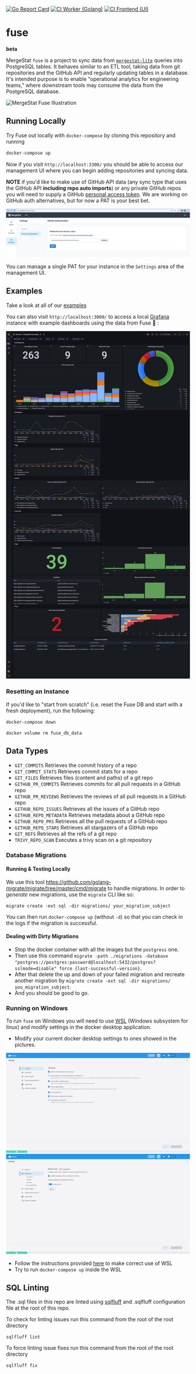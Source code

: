 [![Go Report Card](https://goreportcard.com/badge/github.com/mergestat/fuse)](https://goreportcard.com/report/github.com/mergestat/fuse)
[![CI Worker (Golang)](https://github.com/mergestat/fuse/actions/workflows/ci-worker.yaml/badge.svg)](https://github.com/mergestat/fuse/actions/workflows/ci-worker.yaml)
[![CI Frontend (UI)](https://github.com/mergestat/fuse/actions/workflows/ci-frontend.yaml/badge.svg)](https://github.com/mergestat/fuse/actions/workflows/ci-frontend.yaml)

# fuse

**beta**

MergeStat `fuse` is a project to sync data from [`mergestat-lite`](https://github.com/mergestat/mergestat-lite) queries into PostgreSQL tables.
It behaves similar to an ETL tool, taking data from git repositories and the GitHub API and regularly updating tables in a database.
It's intended purpose is to enable "operational analytics for engineering teams," where downstream tools may consume the data from the PostgreSQL database.

<img alt="MergeStat Fuse Illustration" src="docs/illustration-logs.png" width="500" />

## Running Locally

Try Fuse out locally with `docker-compose` by cloning this repository and running

```sh
docker-compose up
```

Now if you visit `http://localhost:3300/` you should be able to access our management UI where you can begin adding repositories and syncing data.

**NOTE** if you'd like to make use of GitHub API data (any sync type that uses the GitHub API **including repo auto imports**) or any private GitHub repos you will need to supply a GitHub [personal access token](https://docs.github.com/en/authentication/keeping-your-account-and-data-secure/creating-a-personal-access-token).
We are working on GitHub auth alternatives, but for now a PAT is your best bet.

<img alt="MergeStat Fuse GitHub PAT Management UI" src="docs/github-pat-local.png" />

You can manage a single PAT for your instance in the `Settings` area of the management UI.

## Examples

Take a look at all of our [examples](./examples/examples.md)

You can also visit `http://localhost:3000/` to access a local [Grafana](https://grafana.com/) instance with example dashboards using the data from Fuse 🎉 :

<img alt="MergeStat Fuse Example Dashboards" src="examples/templates/grafana/screenshots/mergestat-examples.png" />

### Resetting an Instance

If you'd like to "start from scratch" (i.e. reset the Fuse DB and start with a fresh deployment), run the following:

```
docker-compose down
```

```
docker volume rm fuse_db_data
```

## Data Types

- `GIT_COMMITS` Retrieves the commit history of a repo
- `GIT_COMMIT_STATS` Retrieves commit stats for a repo
- `GIT_FILES` Retrieves files (content and paths) of a git repo
- `GITHUB_PR_COMMITS` Retrieves commits for all pull requests in a GitHub repo
- `GITHUB_PR_REVIEWS` Retrieves the reviews of all pull requests in a GitHub repo
- `GITHUB_REPO_ISSUES` Retrieves all the issues of a GitHub repo
- `GITHUB_REPO_METADATA` Retrieves metadata about a GitHub repo
- `GITHUB_REPO_PRS` Retrieves all the pull requests of a GitHub repo
- `GITHUB_REPO_STARS` Retrieves all stargazers of a GitHub repo
- `GIT_REFS` Retrieves all the refs of a git repo
- `TRIVY_REPO_SCAN` Executes a trivy scan on a git repository

### Database Migrations

#### Running & Testing Locally

We use this tool https://github.com/golang-migrate/migrate/tree/master/cmd/migrate to handle migrations.
In order to *generate* new migrations, use the `migrate` CLI like so:

```
migrate create -ext sql -dir migrations/ your_migration_subject
```

You can then run `docker-compose up` (without `-d`) so that you can check in the logs if the migration is successful.

#### Dealing with Dirty Migrations

- Stop the docker container with all the images but the `postgress` one.
- Then use this command `migrate -path ./migrations -database "postgres://postgres:password@localhost:5432/postgres?sslmode=disable" force {last-successful-version}`.
- After that delete the up and down of your failed migration and recreate another migration by `migrate create -ext sql -dir migrations/ you_migration_subject`.
- And you should be good to go.

### Running on Windows

To run `fuse` on Windows you will need to use [WSL](https://learn.microsoft.com/en-us/windows/wsl/about) (Windows subsystem for linux) and modify settings in the docker desktop application. 

 - Modify your current docker desktop settings to ones showed in the pictures.

<img alt="MergeStat docker desktop general settings" src="docs/docker-general-settings.png" />
<img alt="MergeStat docker desktop resources settings" src="docs/docker-resources-settings.png" />

 - Follow the instructions provided [here](https://learn.microsoft.com/en-us/windows/wsl/setup/environment) to make correct use of WSL
 - Try to run `docker-compose up` inside the WSL

 ## SQL Linting

The .sql files in this repo are linted using [sqlfluff](https://github.com/sqlfluff/sqlfluff) and .sqlfluff configuration file at the root of this repo.

To check for linting issues run this command from the root of the root directory

    sqlfluff lint

To force linting issue fixes run this command from the root of the root directory

    sqlfluff fix
